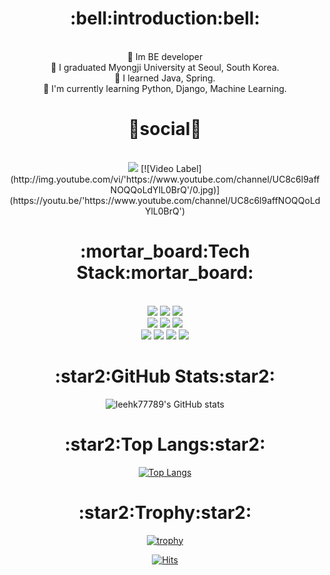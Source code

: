 <div align=center>

<h1>:bell:introduction:bell:</h1></br>
🌱 Im BE developer </br>
🌱 I graduated Myongji University at Seoul, South Korea.</br>
🌱 I learned Java, Spring.</br>
🌱 I'm currently learning Python, Django, Machine Learning.</br>

<h1>💌social💌</h1></br>
<a href="https://jun0103.tistory.com/"><img src="http://img.shields.io/badge/-Velog-20c997?style=for-the-badge&link=https://jun0103.tistory.com/"/></a>
[![Video Label](http://img.youtube.com/vi/'https://www.youtube.com/channel/UC8c6l9affNOQQoLdYlL0BrQ'/0.jpg)](https://youtu.be/'https://www.youtube.com/channel/UC8c6l9affNOQQoLdYlL0BrQ')
</br>

<h1>:mortar_board:Tech Stack:mortar_board:</h1></br>
<img src="https://img.shields.io/badge/python-3776AB?style=for-the-badge&logo=python&logoColor=white">
<img src="https://img.shields.io/badge/java-007396?style=for-the-badge&logo=java&logoColor=white">
<img src="https://img.shields.io/badge/css-1572B6?style=for-the-badge&logo=css3&logoColor=white"> 
</br>
<img src="https://img.shields.io/badge/html5-E34F26?style=for-the-badge&logo=html5&logoColor=white"> 
<img src="https://img.shields.io/badge/oracle-F80000?style=for-the-badge&logo=oracle&logoColor=white">
<img src="https://img.shields.io/badge/spring-6DB33F?style=for-the-badge&logo=spring&logoColor=white">
</br>
<img src="https://img.shields.io/badge/django-092E20?style=for-the-badge&logo=django&logoColor=white">
<img src="https://img.shields.io/badge/bootstrap-7952B3?style=for-the-badge&logo=bootstrap&logoColor=white">
<img src="https://img.shields.io/badge/apache tomcat-F8DC75?style=for-the-badge&logo=apachetomcat&logoColor=white">
<img src="https://img.shields.io/badge/github-181717?style=for-the-badge&logo=github&logoColor=white">
</br>

<h1>:star2:GitHub Stats:star2:</h1>
                                                                                                     
![leehk77789's GitHub stats](https://github-readme-stats.vercel.app/api?username=leehk77789&show_icons=true&theme=great-gatsby)
                                                                                                     
<h1>:star2:Top Langs:star2:</h1>
                                                                                                     
[![Top Langs](https://github-readme-stats.vercel.app/api/top-langs/?username=leehk77789&langs_count=8)](https://github.com/leehk77789/github-readme-stats)
                                                                                                     
<h1>:star2:Trophy:star2:</h1>

[![trophy](https://github-profile-trophy.vercel.app/?username=leehk77789)](https://github.com/ryo-ma/github-profile-trophy)

[![Hits](https://hits.seeyoufarm.com/api/count/incr/badge.svg?url=https%3A%2F%2Fgithub.com%2Fleehk77789%2Fhit-counter&count_bg=%2379C83D&title_bg=%23555555&icon=bitrise.svg&icon_color=%23E7E7E7&title=hits&edge_flat=false)](https://hits.seeyoufarm.com)
</div>
